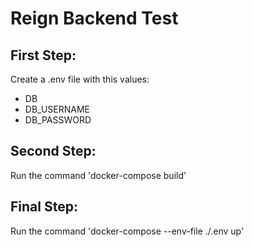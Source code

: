 <h1>Reign Backend Test</h1>
</hr>

<h2>First Step: </h2>

<p>Create a .env file with this values:</p>

<ul>
  <li>DB</li>
  <li>DB_USERNAME</li>
  <li>DB_PASSWORD</li>
</ul>

<h2>Second Step: </h2>

<p>Run the command 'docker-compose build'</p>

<h2> Final Step: </h2>

<p>Run the command 'docker-compose --env-file ./.env up' </p>

